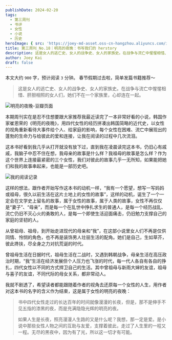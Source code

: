 ```yaml
---
publishDate: 2024-02-20
tags:
  - 第三周刊
  - 书评
  - 女性
  - 小说
  - 历史
heroImage: { src: 'https://joey-md-asset.oss-cn-hangzhou.aliyuncs.com/img/202412171938718.png', inferSize: true}
title: 第三周刊_No.18｜明亮的夜晚：书写我们的 herstory
description: 这是女人的逃亡史、女人的战争史、女人的家族史。在战争与流亡中惺惺相惜、肝胆相照的女人们，她们不在一个家族里，心却连在一起。
author: Joey Kai
draft: false
---
```

本文大约 `900` 字，预计阅读 `3` 分钟。
春节假期过去啦，简单发篇书籍推荐～

>这是女人的逃亡史、女人的战争史、女人的家族史。在战争与流亡中惺惺相惜、肝胆相照的女人们，她们不在一个家族里，心却连在一起。

![明亮的夜晚-豆瓣页面](https://joey-md-asset.oss-cn-hangzhou.aliyuncs.com/img/202402201127401.png)

本期周刊实在是忍不住想要跟大家推荐我最近读完了一本非常好看的小说，韩国作家崔恩荣的《明亮的夜晚》，用四代女性的经历拼凑出韩国简略的近代史，以女性的视角重新看待大事件给个人、给家庭的影响，每个女性在困难、流亡中展现出的蓬勃的生命力与给彼此的爱和连接，让我在阅读的过程中几次流泪。

这本书好看到我几乎从打开就没有放下过，直到我在凌晨读完这本书，仍旧心有戚戚，我脑子中忍不住在想，我母亲的故事是什么样？我祖母的故事是怎么样？作为这个世界上连接最紧密的三个女性，我们对彼此的故事几乎一无所知，如果能把她们和我的故事串起来，也能是一部历史吧。

![我的阅读记录](https://joey-md-asset.oss-cn-hangzhou.aliyuncs.com/img/202402201125375.png)

这样的想法，跟作者开始写作这本书的动机一样，“我有一个愿望，想写一写妈妈或祖母，很久以前生活在这片土地上的女性的故事”，这样的动机，诞生了一个一定会在文学史上留名的故事，属于女性的故事，属于人类的故事，女性不再仅仅是“妻子”、“母亲”，而是每一个在乱世中挣扎求生的普通人，是每一个经历战乱、流亡仍旧不灭心火的勇敢的人，是每一个即使生活迎面痛击，仍旧勉力支撑自己的家庭的坚韧的人。

从曾祖母、祖母，到开始走进现代的母亲和“我”，在这部小说里女人们不再是仅供同情、怜悯的角色，也不再是装饰男人壮丽生活的配角。她们是自己，生如草芥，彼此搀扶，尽全身之力对抗荒诞的时代。

曾祖母生活在日据时代，祖母生活在二战时，又遇到韩朝战争，母亲生活在高压政治时期，“我”生活在经济发展但个人压力也飞涨的时代，每一代人各自有各自的挣扎，四代女性以不同的方式捍卫自己的生活。其中曾祖母与新雨大婶的友谊，祖母与喜子的友谊，不同代际的母女关系，都非常动人。

我就不剧透了，希望读者都能跟随着作者的视角去还原每一个女性的人生，用作者对这本书的名字的含义作为结束，这是属于女性的明亮的夜晚：

>书中四代女性走过的长达百年的时间就像漫漫的长夜，但是，那不是伸手不见五指的漆黑的夜，而是充满隐隐光辉的明亮的夜。
>
>如果人生是长夜，照亮漫漫人生路的又是什么呢？我想，那一定是爱。是小说中那些女性人物之间的互助与友爱，支撑着彼此，走过了人生里的一程又一程。无尽的黑夜中，因为有了光，所以这一切才有可能。